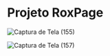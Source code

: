# Projeto RoxPage

![Captura de Tela (155)](https://user-images.githubusercontent.com/101207111/188043287-da530f28-3605-43a1-a3ce-b2c5ae7197ba.png)

![Captura de Tela (157)](https://user-images.githubusercontent.com/101207111/188043448-0b2bd216-e42f-4e54-a043-f6828f75a872.png)

